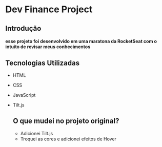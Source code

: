 # Dev Finance Project 

## Introdução 

#### esse projeto foi desenvolvido em uma maratona da RocketSeat com o intuito de revisar meus conhecimentos 

## Tecnologias Utilizadas

* HTML
* CSS
* JavaScript
* Tilt.js
  
  ## O que mudei no projeto original?

  * Adicionei Tilt.js
  * Troquei as cores e adicionei efeitos de Hover 